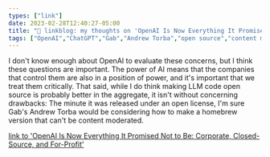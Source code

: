 ```yaml
---
types: ["link"]
date: 2023-02-28T12:40:27-05:00
title: "🔗 linkblog: my thoughts on 'OpenAI Is Now Everything It Promised Not to Be: Corporate, Closed-Source, and For-Profit'"
tags: ["OpenAI","ChatGPT","Gab","Andrew Torba","open source","content moderation"]
---
```

I don't know enough about OpenAI to evaluate these concerns, but I think these questions are important. The power of AI means that the companies that control them are also in a position of power, and it's important that we treat them critically. That said, while I do think making LLM code open source is probably better in the aggregate, it isn't without concerning drawbacks: The minute it was released under an open license, I'm sure Gab's Andrew Torba would be considering how to make a homebrew version that can't be content moderated.  
 

[link to 'OpenAI Is Now Everything It Promised Not to Be: Corporate, Closed-Source, and For-Profit'](https://www.vice.com/en/article/5d3naz/openai-is-now-everything-it-promised-not-to-be-corporate-closed-source-and-for-profit)
